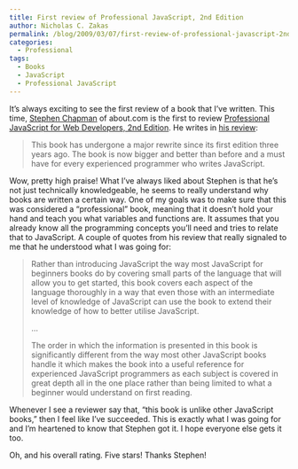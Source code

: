 ```yaml
---
title: First review of Professional JavaScript, 2nd Edition
author: Nicholas C. Zakas
permalink: /blog/2009/03/07/first-review-of-professional-javascript-2nd-edition/
categories:
  - Professional
tags:
  - Books
  - JavaScript
  - Professional JavaScript
---
```

It&#8217;s always exciting to see the first review of a book that I&#8217;ve written. This time, [Stephen Chapman][1] of about.com is the first to review [Professional JavaScript for Web Developers, 2nd Edition][2]. He writes in [his review][3]:

> This book has undergone a major rewrite since its first edition three years ago. The book is now bigger and better than before and a must have for every experienced programmer who writes JavaScript.

Wow, pretty high praise! What I&#8217;ve always liked about Stephen is that he&#8217;s not just technically knowledgeable, he seems to really understand why books are written a certain way. One of my goals was to make sure that this was considered a &#8220;professional&#8221; book, meaning that it doesn&#8217;t hold your hand and teach you what variables and functions are. It assumes that you already know all the programming concepts you&#8217;ll need and tries to relate that to JavaScript. A couple of quotes from his review that really signaled to me that he understood what I was going for:

> Rather than introducing JavaScript the way most JavaScript for beginners books do by covering small parts of the language that will allow you to get started, this book covers each aspect of the language thoroughly in a way that even those with an intermediate level of knowledge of JavaScript can use the book to extend their knowledge of how to better utilise JavaScript.
> 
> &#8230;
> 
> The order in which the information is presented in this book is significantly different from the way most other JavaScript books handle it which makes the book into a useful reference for experienced JavaScript programmers as each subject is covered in great depth all in the one place rather than being limited to what a beginner would understand on first reading.

Whenever I see a reviewer say that, &#8220;this book is unlike other JavaScript books,&#8221; then I feel like I&#8217;ve succeeded. This is exactly what I was going for and I&#8217;m heartened to know that Stephen got it. I hope everyone else gets it too.

Oh, and his overall rating. Five stars! Thanks Stephen!

 [1]: http://javascript.about.com/mbiopage.htm
 [2]: http://www.amazon.com/gp/product/047022780X?ie=UTF8&tag=nczonline-20&linkCode=as2&camp=1789&creative=390957&creativeASIN=047022780X
 [3]: http://javascript.about.com/od/javascriptbooks/gr/jswebdev2.htm
